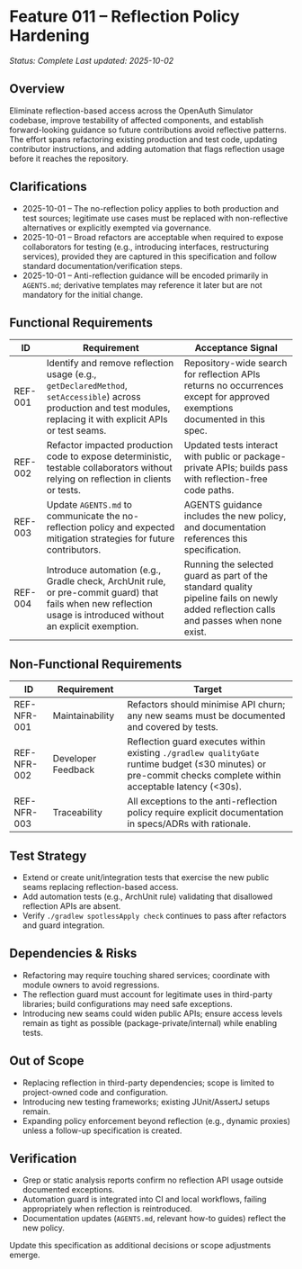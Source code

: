 # Feature 011 – Reflection Policy Hardening

_Status: Complete_
_Last updated: 2025-10-02_

## Overview
Eliminate reflection-based access across the OpenAuth Simulator codebase, improve testability of affected components, and establish forward-looking guidance so future contributions avoid reflective patterns. The effort spans refactoring existing production and test code, updating contributor instructions, and adding automation that flags reflection usage before it reaches the repository.

## Clarifications
- 2025-10-01 – The no-reflection policy applies to both production and test sources; legitimate use cases must be replaced with non-reflective alternatives or explicitly exempted via governance.
- 2025-10-01 – Broad refactors are acceptable when required to expose collaborators for testing (e.g., introducing interfaces, restructuring services), provided they are captured in this specification and follow standard documentation/verification steps.
- 2025-10-01 – Anti-reflection guidance will be encoded primarily in `AGENTS.md`; derivative templates may reference it later but are not mandatory for the initial change.

## Functional Requirements
| ID | Requirement | Acceptance Signal |
|----|-------------|-------------------|
| REF-001 | Identify and remove reflection usage (e.g., `getDeclaredMethod`, `setAccessible`) across production and test modules, replacing it with explicit APIs or test seams. | Repository-wide search for reflection APIs returns no occurrences except for approved exemptions documented in this spec. |
| REF-002 | Refactor impacted production code to expose deterministic, testable collaborators without relying on reflection in clients or tests. | Updated tests interact with public or package-private APIs; builds pass with reflection-free code paths. |
| REF-003 | Update `AGENTS.md` to communicate the no-reflection policy and expected mitigation strategies for future contributors. | AGENTS guidance includes the new policy, and documentation references this specification. |
| REF-004 | Introduce automation (e.g., Gradle check, ArchUnit rule, or pre-commit guard) that fails when new reflection usage is introduced without an explicit exemption. | Running the selected guard as part of the standard quality pipeline fails on newly added reflection calls and passes when none exist. |

## Non-Functional Requirements
| ID | Requirement | Target |
|----|-------------|--------|
| REF-NFR-001 | Maintainability | Refactors should minimise API churn; any new seams must be documented and covered by tests. |
| REF-NFR-002 | Developer Feedback | Reflection guard executes within existing `./gradlew qualityGate` runtime budget (≤30 minutes) or pre-commit checks complete within acceptable latency (<30s). |
| REF-NFR-003 | Traceability | All exceptions to the anti-reflection policy require explicit documentation in specs/ADRs with rationale. |

## Test Strategy
- Extend or create unit/integration tests that exercise the new public seams replacing reflection-based access.
- Add automation tests (e.g., ArchUnit rule) validating that disallowed reflection APIs are absent.
- Verify `./gradlew spotlessApply check` continues to pass after refactors and guard integration.

## Dependencies & Risks
- Refactoring may require touching shared services; coordinate with module owners to avoid regressions.
- The reflection guard must account for legitimate uses in third-party libraries; build configurations may need safe exceptions.
- Introducing new seams could widen public APIs; ensure access levels remain as tight as possible (package-private/internal) while enabling tests.

## Out of Scope
- Replacing reflection in third-party dependencies; scope is limited to project-owned code and configuration.
- Introducing new testing frameworks; existing JUnit/AssertJ setups remain.
- Expanding policy enforcement beyond reflection (e.g., dynamic proxies) unless a follow-up specification is created.

## Verification
- Grep or static analysis reports confirm no reflection API usage outside documented exceptions.
- Automation guard is integrated into CI and local workflows, failing appropriately when reflection is reintroduced.
- Documentation updates (`AGENTS.md`, relevant how-to guides) reflect the new policy.

Update this specification as additional decisions or scope adjustments emerge.

